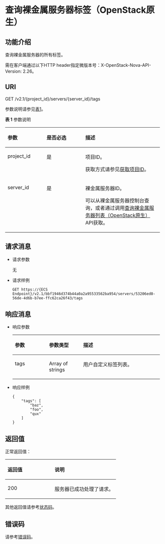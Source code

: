 # 查询裸金属服务器标签（OpenStack原生）<a name="ZH-CN_TOPIC_0060410926"></a>

## 功能介绍<a name="section17769131"></a>

查询裸金属服务器的所有标签。

需在客户端通过以下HTTP header指定微版本号：X-OpenStack-Nova-API-Version: 2.26。

## URI<a name="section40393097103718"></a>

GET /v2.1/\{project\_id\}/servers/\{server\_id\}/tags

参数说明请参见[表1](#table0142163245812)。

**表 1**  参数说明

<a name="table0142163245812"></a>
<table><thead align="left"><tr id="row51434323581"><th class="cellrowborder" valign="top" width="25.202520252025202%" id="mcps1.2.4.1.1"><p id="p67050730103718"><a name="p67050730103718"></a><a name="p67050730103718"></a>参数</p>
</th>
<th class="cellrowborder" valign="top" width="25.02250225022502%" id="mcps1.2.4.1.2"><p id="p62400032103718"><a name="p62400032103718"></a><a name="p62400032103718"></a>是否必选</p>
</th>
<th class="cellrowborder" valign="top" width="49.774977497749774%" id="mcps1.2.4.1.3"><p id="p21237868103718"><a name="p21237868103718"></a><a name="p21237868103718"></a>描述</p>
</th>
</tr>
</thead>
<tbody><tr id="row01430322585"><td class="cellrowborder" valign="top" width="25.202520252025202%" headers="mcps1.2.4.1.1 "><p id="p23650911103718"><a name="p23650911103718"></a><a name="p23650911103718"></a>project_id</p>
</td>
<td class="cellrowborder" valign="top" width="25.02250225022502%" headers="mcps1.2.4.1.2 "><p id="p36675672103718"><a name="p36675672103718"></a><a name="p36675672103718"></a>是</p>
</td>
<td class="cellrowborder" valign="top" width="49.774977497749774%" headers="mcps1.2.4.1.3 "><p id="p17939461103718"><a name="p17939461103718"></a><a name="p17939461103718"></a>项目ID。</p>
<p id="p652825144113"><a name="p652825144113"></a><a name="p652825144113"></a>获取方式请参见<a href="获取项目ID.md">获取项目ID</a>。</p>
</td>
</tr>
<tr id="row1114316327585"><td class="cellrowborder" valign="top" width="25.202520252025202%" headers="mcps1.2.4.1.1 "><p id="p18738546141829"><a name="p18738546141829"></a><a name="p18738546141829"></a>server_id</p>
</td>
<td class="cellrowborder" valign="top" width="25.02250225022502%" headers="mcps1.2.4.1.2 "><p id="p41427238141829"><a name="p41427238141829"></a><a name="p41427238141829"></a>是</p>
</td>
<td class="cellrowborder" valign="top" width="49.774977497749774%" headers="mcps1.2.4.1.3 "><p id="p163111141829"><a name="p163111141829"></a><a name="p163111141829"></a>裸金属服务器ID。</p>
<p id="p29791113277"><a name="p29791113277"></a><a name="p29791113277"></a>可以从裸金属服务器控制台查询，或者通过调用<a href="查询裸金属服务器列表（OpenStack原生）.md">查询裸金属服务器列表（OpenStack原生）</a>API获取。</p>
</td>
</tr>
</tbody>
</table>

## 请求消息<a name="section43810255103718"></a>

-   请求参数

    无

-   请求样例

    ```
    GET https://{ECS Endpoint}/v2.1/bbf1946d374b44a0a2a95533562ba954/servers/53206ed0-56de-4d6b-b7ee-ffc62ca26f43/tags
    ```


## 响应消息<a name="section60965769103718"></a>

-   响应参数

    <a name="table48150236185333"></a>
    <table><thead align="left"><tr id="row64499137185333"><th class="cellrowborder" valign="top" width="23.169999999999998%" id="mcps1.1.4.1.1"><p id="p19987085"><a name="p19987085"></a><a name="p19987085"></a>参数</p>
    </th>
    <th class="cellrowborder" valign="top" width="23.169999999999998%" id="mcps1.1.4.1.2"><p id="p4546697"><a name="p4546697"></a><a name="p4546697"></a>参数类型</p>
    </th>
    <th class="cellrowborder" valign="top" width="53.66%" id="mcps1.1.4.1.3"><p id="p32738149"><a name="p32738149"></a><a name="p32738149"></a>描述</p>
    </th>
    </tr>
    </thead>
    <tbody><tr id="row51055328185333"><td class="cellrowborder" valign="top" width="23.169999999999998%" headers="mcps1.1.4.1.1 "><p id="p41840919185333"><a name="p41840919185333"></a><a name="p41840919185333"></a>tags</p>
    </td>
    <td class="cellrowborder" valign="top" width="23.169999999999998%" headers="mcps1.1.4.1.2 "><p id="p9620104510414"><a name="p9620104510414"></a><a name="p9620104510414"></a>Array of strings</p>
    </td>
    <td class="cellrowborder" valign="top" width="53.66%" headers="mcps1.1.4.1.3 "><p id="p51647808185333"><a name="p51647808185333"></a><a name="p51647808185333"></a>用户自定义标签列表。</p>
    </td>
    </tr>
    </tbody>
    </table>


-   响应样例

    ```
    {
        "tags": [
            "baz",
            "foo",
            "qux"
        ]
    }
    ```


## 返回值<a name="section7610951"></a>

正常返回值：

<a name="zh-cn_topic_0106040941_table753804619176"></a>
<table><thead align="left"><tr id="zh-cn_topic_0106040941_row10735134615172"><th class="cellrowborder" valign="top" width="42.42%" id="mcps1.1.3.1.1"><p id="zh-cn_topic_0106040941_p19735204616177"><a name="zh-cn_topic_0106040941_p19735204616177"></a><a name="zh-cn_topic_0106040941_p19735204616177"></a>返回值</p>
</th>
<th class="cellrowborder" valign="top" width="57.58%" id="mcps1.1.3.1.2"><p id="zh-cn_topic_0106040941_p207355465176"><a name="zh-cn_topic_0106040941_p207355465176"></a><a name="zh-cn_topic_0106040941_p207355465176"></a>说明</p>
</th>
</tr>
</thead>
<tbody><tr id="zh-cn_topic_0106040941_row1473514621713"><td class="cellrowborder" valign="top" width="42.42%" headers="mcps1.1.3.1.1 "><p id="zh-cn_topic_0106040941_p13735144611178"><a name="zh-cn_topic_0106040941_p13735144611178"></a><a name="zh-cn_topic_0106040941_p13735144611178"></a>200</p>
</td>
<td class="cellrowborder" valign="top" width="57.58%" headers="mcps1.1.3.1.2 "><p id="zh-cn_topic_0106040941_p207351246161711"><a name="zh-cn_topic_0106040941_p207351246161711"></a><a name="zh-cn_topic_0106040941_p207351246161711"></a>服务器已成功处理了请求。</p>
</td>
</tr>
</tbody>
</table>

其他返回值请参考[状态码](状态码.md)。

## 错误码<a name="section14752650154917"></a>

请参考[错误码](错误码.md)。

